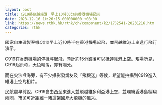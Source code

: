 ```yaml
---
layout: post
title: C919將飛越維港　早上10時30分前香港機場起飛
date: 2023-12-16 10:26:15.000000000 +08:00
link: https://news.rthk.hk/rthk/ch/component/k2/1732541-20231216.htm
categories: rthk
---
```


國家自主研製客機C919早上近10時半在香港機場起飛，並飛越維港上空進行飛行演示。

C919在香港機場的停機坪起飛，預計約15分鐘後可以抵達維港上空。現場所見，C919起飛時，天色晴朗，亦有陽光。

而在尖沙咀海旁，有不少攝影發燒友及「飛機迷」等候，希望能拍攝到C919進入維港上空的相片。

民航處早前說，C919會由西至東進入並飛越維多利亞港上空，並環繞香港島翱翔兩圈，市民可近距離一睹這架國產大飛機的風采。
